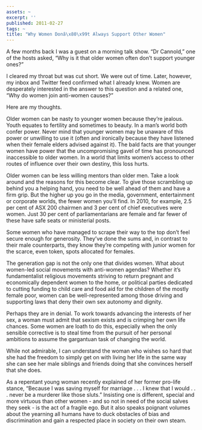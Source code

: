 ```yaml
---
assets: ~
excerpt: ''
published: 2011-02-27
tags: ~
title: "Why Women Donâ\x80\x99t Always Support Other Women"
---
```

A few months back I was a guest on a morning talk show. “Dr Cannold,”
one of the hosts asked, “Why is it that older women often don’t support
younger ones?”

I cleared my throat but was cut short. We were out of time. Later,
however, my inbox and Twitter feed confirmed what I already knew. Women
are desperately interested in the answer to this question and a related
one, “Why do women join anti-women causes?”

Here are my thoughts.

Older women can be nasty to younger women because they’re jealous. Youth
equates to fertility and sometimes to beauty. In a man’s world both
confer power. Never mind that younger women may be unaware of this power
or unwilling to use it (often and ironically because they have listened
when their female elders advised against it). The bald facts are that
younger women have power that the uncompromising gavel of time has
pronounced inaccessible to older women. In a world that limits women’s
access to other routes of influence over their own destiny, this loss
hurts.

Older women can be less willing mentors than older men. Take a look
around and the reasons for this become clear. To give those scrambling
up behind you a helping hand, you need to be well ahead of them and have
a firm grip. But the higher up you go in the media, government,
entertainment or corporate worlds, the fewer women you’ll find. In 2010,
for example, 2.5 per cent of ASX 200 chairmen and 3 per cent of chief
executives were women. Just 30 per cent of parliamentarians are female
and far fewer of these have safe seats or ministerial posts.

Some women who have managed to scrape their way to the top don’t feel
secure enough for generosity. They’ve done the sums and, in contrast to
their male counterparts, they know they’re competing with junior women
for the scarce, even token, spots allocated for females.

The generation gap is not the only one that divides women. What about
women-led social movements with anti-women agendas? Whether it’s
fundamentalist religious movements striving to return pregnant and
economically dependent women to the home, or political parties dedicated
to cutting funding to child care and food aid for the children of the
mostly female poor, women can be well-represented among those driving
and supporting laws that deny their own sex autonomy and dignity.

Perhaps they are in denial. To work towards advancing the interests of
her sex, a woman must admit that sexism exists and is crimping her own
life chances. Some women are loath to do this, especially when the only
sensible corrective is to steal time from the pursuit of her personal
ambitions to assume the gargantuan task of changing the world.

While not admirable, I can understand the woman who wishes so hard that
she had the freedom to simply get on with living her life in the same
way she can see her male siblings and friends doing that she convinces
herself that she does.

As a repentant young woman recently explained of her former pro-life
stance, “Because I was saving myself for marriage . . . I knew that I
would . . . never be a murderer like those sluts.” Insisting one is
different, special and more virtuous than other women - and so not in
need of the social salves they seek - is the act of a fragile ego. But
it also speaks poignant volumes about the yearning all humans have to
duck obstacles of bias and discrimination and gain a respected place in
society on their own steam.